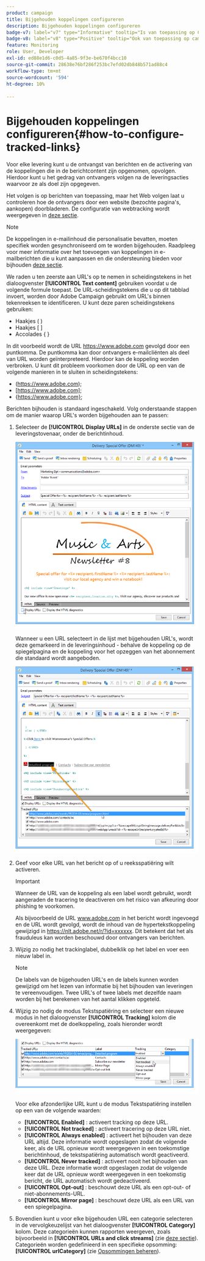 ```yaml
---
product: campaign
title: Bijgehouden koppelingen configureren
description: Bijgehouden koppelingen configureren
badge-v7: label="v7" type="Informative" tooltip="Is van toepassing op Campaign Classic v7"
badge-v8: label="v8" type="Positive" tooltip="Ook van toepassing op campagne v8"
feature: Monitoring
role: User, Developer
exl-id: ed88e1d6-c0d5-4a85-9f3e-be670f4bcc10
source-git-commit: 28638e76bf286f253bc7efd02db848b571ad88c4
workflow-type: tm+mt
source-wordcount: '594'
ht-degree: 10%

---
```


# Bijgehouden koppelingen configureren{#how-to-configure-tracked-links}



Voor elke levering kunt u de ontvangst van berichten en de activering van de koppelingen die in de berichtcontent zijn opgenomen, opvolgen. Hierdoor kunt u het gedrag van ontvangers volgen na de leveringsacties waarvoor ze als doel zijn opgegeven.

Het volgen is op berichten van toepassing, maar het Web volgen laat u controleren hoe de ontvangers door een website (bezochte pagina&#39;s, aankopen) doorbladeren. De configuratie van webtracking wordt weergegeven in [deze sectie](../../configuration/using/about-web-tracking.md).

>[!NOTE]
>
>De koppelingen in e-mailinhoud die personalisatie bevatten, moeten specifiek worden gesynchroniseerd om te worden bijgehouden. Raadpleeg voor meer informatie over het toevoegen van koppelingen in e-mailberichten die u kunt aanpassen en die ondersteuning bieden voor bijhouden [deze sectie](tracking-personalized-links.md).

We raden u ten zeerste aan URL&#39;s op te nemen in scheidingstekens in het dialoogvenster **[!UICONTROL Text content]** gebruiken voordat u de volgende formule toepast. De URL-scheidingstekens die u op dit tabblad invoert, worden door Adobe Campaign gebruikt om URL&#39;s binnen tekenreeksen te identificeren. U kunt deze paren scheidingstekens gebruiken:
* Haakjes ( )
* Haakjes [ ]
* Accolades { }

In dit voorbeeld wordt de URL https://www.adobe.com gevolgd door een puntkomma. De puntkomma kan door ontvangers e-mailcliënten als deel van URL worden geïnterpreteerd. Hierdoor kan de koppeling worden verbroken. U kunt dit probleem voorkomen door de URL op een van de volgende manieren in te sluiten in scheidingstekens:
* (https://www.adobe.com);
* [https://www.adobe.com];
* {https://www.adobe.com};

Berichten bijhouden is standaard ingeschakeld. Volg onderstaande stappen om de manier waarop URL&#39;s worden bijgehouden aan te passen:

1. Selecteer de **[!UICONTROL Display URLs]** in de onderste sectie van de leveringstovenaar, onder de berichtinhoud.

   ![](assets/s_ncs_user_email_del_display_urls.png)

   Wanneer u een URL selecteert in de lijst met bijgehouden URL&#39;s, wordt deze gemarkeerd in de leveringsinhoud - behalve de koppeling op de spiegelpagina en de koppeling voor het opzeggen van het abonnement die standaard wordt aangeboden.

   ![](assets/s_ncs_user_email_del_show_urls.png)

1. Geef voor elke URL van het bericht op of u reeksspatiëring wilt activeren.

   >[!IMPORTANT]
   >
   >Wanneer de URL van de koppeling als een label wordt gebruikt, wordt aangeraden de tracering te deactiveren om het risico van afkeuring door phishing te voorkomen.
   >
   >Als bijvoorbeeld de URL www.adobe.com in het bericht wordt ingevoegd en de URL wordt gevolgd, wordt de inhoud van de hypertekstkoppeling gewijzigd in https://nlt.adobe.net/r/?id=xxxxxx. Dit betekent dat het als frauduleus kan worden beschouwd door ontvangers van berichten.

1. Wijzig zo nodig het trackinglabel, dubbelklik op het label en voer een nieuw label in.

   >[!NOTE]
   >
   >De labels van de bijgehouden URL&#39;s en de labels kunnen worden gewijzigd om het lezen van informatie bij het bijhouden van leveringen te vereenvoudigen. Twee URL&#39;s of twee labels met dezelfde naam worden bij het berekenen van het aantal klikken opgeteld.

1. Wijzig zo nodig de modus Tekstspatiëring en selecteer een nieuwe modus in het dialoogvenster **[!UICONTROL Tracking]** kolom die overeenkomt met de doelkoppeling, zoals hieronder wordt weergegeven:

   ![](assets/s_ncs_user_select_tracking_mode.png)

   Voor elke afzonderlijke URL kunt u de modus Tekstspatiëring instellen op een van de volgende waarden:

   * **[!UICONTROL Enabled]** : activeert tracking op deze URL.
   * **[!UICONTROL Not tracked]** : activeert tracering op deze URL niet.
   * **[!UICONTROL Always enabled]** : activeert het bijhouden van deze URL altijd. Deze informatie wordt opgeslagen zodat de volgende keer, als de URL opnieuw wordt weergegeven in een toekomstige berichtinhoud, de tekstspatiëring automatisch wordt geactiveerd.
   * **[!UICONTROL Never tracked]** : activeert nooit het bijhouden van deze URL. Deze informatie wordt opgeslagen zodat de volgende keer dat de URL opnieuw wordt weergegeven in een toekomstig bericht, de URL automatisch wordt gedeactiveerd.
   * **[!UICONTROL Opt-out]** : beschouwt deze URL als een opt-out- of niet-abonnements-URL.
   * **[!UICONTROL Mirror page]** : beschouwt deze URL als een URL van een spiegelpagina.

1. Bovendien kunt u voor elke bijgehouden URL een categorie selecteren in de vervolgkeuzelijst van het dialoogvenster **[!UICONTROL Category]** kolom. Deze categorieën kunnen rapporten weergeven, zoals bijvoorbeeld in **[!UICONTROL URLs and click streams]** (zie [deze sectie](../../reporting/using/reports-on-deliveries.md#urls-and-click-streams)). Categorieën worden gedefinieerd in een specifieke opsomming: **[!UICONTROL urlCategory]** (zie [Opsommingen beheren](../../platform/using/managing-enumerations.md)).

